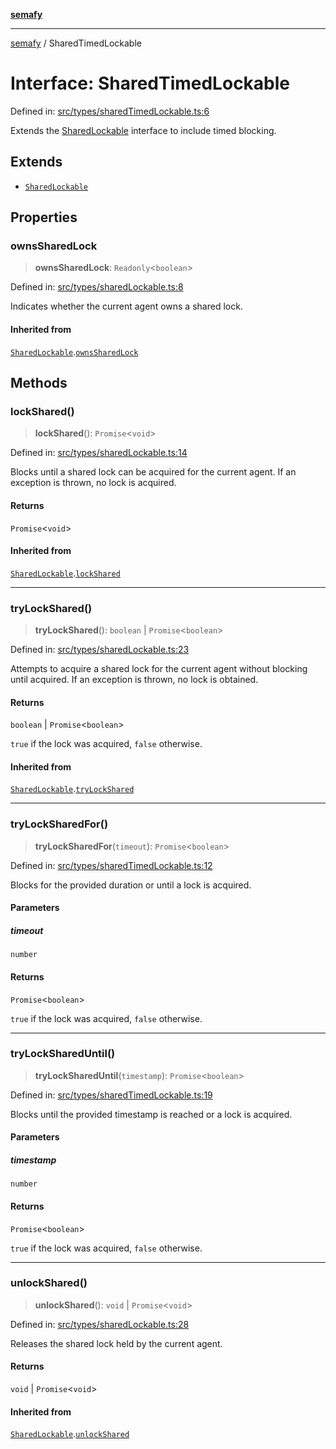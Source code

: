 [**semafy**](../README.md)

***

[semafy](../globals.md) / SharedTimedLockable

# Interface: SharedTimedLockable

Defined in: [src/types/sharedTimedLockable.ts:6](https://github.com/havelessbemore/semafy/blob/b127757771d72c42d7cd66798069cb41033064d6/src/types/sharedTimedLockable.ts#L6)

Extends the [SharedLockable](SharedLockable.md) interface to include timed blocking.

## Extends

- [`SharedLockable`](SharedLockable.md)

## Properties

### ownsSharedLock

> **ownsSharedLock**: `Readonly`\<`boolean`\>

Defined in: [src/types/sharedLockable.ts:8](https://github.com/havelessbemore/semafy/blob/b127757771d72c42d7cd66798069cb41033064d6/src/types/sharedLockable.ts#L8)

Indicates whether the current agent owns a shared lock.

#### Inherited from

[`SharedLockable`](SharedLockable.md).[`ownsSharedLock`](SharedLockable.md#ownssharedlock)

## Methods

### lockShared()

> **lockShared**(): `Promise`\<`void`\>

Defined in: [src/types/sharedLockable.ts:14](https://github.com/havelessbemore/semafy/blob/b127757771d72c42d7cd66798069cb41033064d6/src/types/sharedLockable.ts#L14)

Blocks until a shared lock can be acquired for the current
agent. If an exception is thrown, no lock is acquired.

#### Returns

`Promise`\<`void`\>

#### Inherited from

[`SharedLockable`](SharedLockable.md).[`lockShared`](SharedLockable.md#lockshared)

***

### tryLockShared()

> **tryLockShared**(): `boolean` \| `Promise`\<`boolean`\>

Defined in: [src/types/sharedLockable.ts:23](https://github.com/havelessbemore/semafy/blob/b127757771d72c42d7cd66798069cb41033064d6/src/types/sharedLockable.ts#L23)

Attempts to acquire a shared lock for the current agent
without blocking until acquired. If an exception
is thrown, no lock is obtained.

#### Returns

`boolean` \| `Promise`\<`boolean`\>

`true` if the lock was acquired, `false` otherwise.

#### Inherited from

[`SharedLockable`](SharedLockable.md).[`tryLockShared`](SharedLockable.md#trylockshared)

***

### tryLockSharedFor()

> **tryLockSharedFor**(`timeout`): `Promise`\<`boolean`\>

Defined in: [src/types/sharedTimedLockable.ts:12](https://github.com/havelessbemore/semafy/blob/b127757771d72c42d7cd66798069cb41033064d6/src/types/sharedTimedLockable.ts#L12)

Blocks for the provided duration or until a lock is acquired.

#### Parameters

##### timeout

`number`

#### Returns

`Promise`\<`boolean`\>

`true` if the lock was acquired, `false` otherwise.

***

### tryLockSharedUntil()

> **tryLockSharedUntil**(`timestamp`): `Promise`\<`boolean`\>

Defined in: [src/types/sharedTimedLockable.ts:19](https://github.com/havelessbemore/semafy/blob/b127757771d72c42d7cd66798069cb41033064d6/src/types/sharedTimedLockable.ts#L19)

Blocks until the provided timestamp is reached or a lock is acquired.

#### Parameters

##### timestamp

`number`

#### Returns

`Promise`\<`boolean`\>

`true` if the lock was acquired, `false` otherwise.

***

### unlockShared()

> **unlockShared**(): `void` \| `Promise`\<`void`\>

Defined in: [src/types/sharedLockable.ts:28](https://github.com/havelessbemore/semafy/blob/b127757771d72c42d7cd66798069cb41033064d6/src/types/sharedLockable.ts#L28)

Releases the shared lock held by the current agent.

#### Returns

`void` \| `Promise`\<`void`\>

#### Inherited from

[`SharedLockable`](SharedLockable.md).[`unlockShared`](SharedLockable.md#unlockshared)
